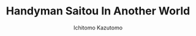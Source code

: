 --- 
slug: "handyman-saitou-in-another-world"
title: "Handyman Saitou In Another World"
publishdate: "2018-12-22"
src: "https://365manga.net/manga/handyman-saitou-in-another-world"
author: "Ichitomo Kazutomo"
image: "https://data.365manga.net/images/thumbnails/32704-handyman-saitou-in-another-world.jpg"
tags: ["Adventure","Comedy","Fantasy","Seinen"]
chapters: ["Vol.1 Chapter 4 ","Chapter 3 ","Chapter 2 ","Chapter 1"]
chapterlinks: ["https://365manga.net/handyman-saitou-in-another-world/chapter-4.html","https://365manga.net/handyman-saitou-in-another-world/chapter-3.html","https://365manga.net/handyman-saitou-in-another-world/chapter-2.html","https://365manga.net/handyman-saitou-in-another-world/chapter-1.html"]
description: "Saitou is an ordinary handyman that gets transported to another world where his skills are very useful. He starts to really understand what it means to be needed."
---